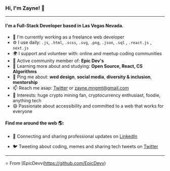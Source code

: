 ### Hi, I'm Zayne! 👋
---

#### I'm a Full-Stack Developer based in Las Vegas Nevada.

- 🏢 I'm currently working as a freelance web developer
- ⚙️ I use daily: `.js`, `.html`, `.scss`, `.svg`, `.png`, `.json`, `.sql` , `.react.js` , `next.js`
- 🌍 I support and volunteer with: online and meetup coding communities
- 💅 Active community member of: **Epic Dev's**
- 🌱 Learning more about and studying: **Open Source, React, CS Algorithms**
- 💬 Ping me about: **wed design**, **social media**, **diversity & inclusion**, **mentorship**
- 📫 Reach me asap: <a href="https://twitter.com/epic_devv/">Twitter</a> or zayne.mngmt@gmail.com
- 💜 Interests: huge crypto mining fan, cryptocurrency enthusiast, foodie, anything tech
- 😄 Passionate about accessibility and committed to a web that works for everyone

#### Find me around the web 🌎:
- 💼 Connecting and sharing professional updates on <a href="https://www.linkedin.com/in/zayne-lovecraft-0ba3a621a/">LinkedIn</a>

- 🐦 Tweeting about coding, memes and sharing tech tweets on <a href="https://twitter.com/epic_devv/">Twitter</a>


---

⭐️ From [EpicDevv(https://github.com/EpicDevv)
